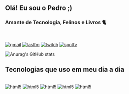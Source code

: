 
## Olá! Eu sou o Pedro ;)
### Amante de Tecnologia, Felinos e Livros 🐈
<div style="display: inline_block"><br/>


[![gmail](https://img.shields.io/badge/Gmail-D14836?style=for-the-badge&logo=gmail&logoColor=white)](https://mail.google.com/mail/u/0/#inbox?compose=GTvVlcRwPVrMxRvHrXppXfdlhgZlSMsNTqRcSzpWKtdSdRqsbZrzSTBxwdzkBvpSKdCxDCcGSftMV)
[![lastfm](https://img.shields.io/badge/last.fm-D51007?style=for-the-badge&logo=last.fm&logoColor=white)](https://www.last.fm/user/pedayako)
[![twitch](https://img.shields.io/badge/Twitch-9146FF?style=for-the-badge&logo=twitch&logoColor=white)](https://www.twitch.tv/ipetolost)
[![spotfy](https://img.shields.io/badge/Spotify-1ED760?&style=for-the-badge&logo=spotify&logoColor=white)](https://open.spotify.com/user/slga0oytr39etpa6dvpseh076?si=b7ccb78f8c2e4e23)

![Anurag's GitHub stats](https://github-readme-stats.vercel.app/api?username=pedayako&show_icons=true&theme=tokyonight)

## Tecnologias que uso em meu dia a dia
<div style="display: inline_block"><br/>
    <img align alt="html5" src="https://img.shields.io/badge/Java-ED8B00?style=for-the-badge&logo=java&logoColor=white">
    <img align alt="html5" src="https://img.shields.io/badge/Python-14354C?style=for-the-badge&logo=python&logoColor=white">
    <img align alt="html5" src="https://img.shields.io/badge/C-00599C?style=for-the-badge&logo=c&logoColor=white">
    <img align alt="html5" src="https://img.shields.io/badge/HTML5-E34F26?style=for-the-badge&logo=html5&logoColor=white">
    <img align alt="html5" src="https://img.shields.io/badge/CSS3-1572B6?style=for-the-badge&logo=css3&logoColor=white">
    
<div>
